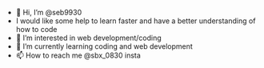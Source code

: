 - 👋 Hi, I’m @seb9930
- I would like some help to learn faster and have a better understanding of how to code 
- 👀 I’m interested in web development/coding
- 🌱 I’m currently learning coding and web development
- 📫 How to reach me @sbx_0830 insta 

<!---
seb9930/seb9930 is a ✨ special ✨ repository because its `README.md` (this file) appears on your GitHub profile.
You can click the Preview link to take a look at your changes.
--->
